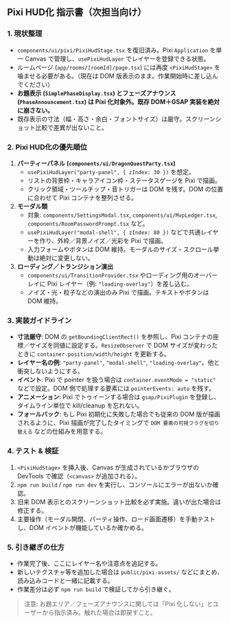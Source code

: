 ## Pixi HUD化 指示書（次担当向け）

### 1. 現状整理
- `components/ui/pixi/PixiHudStage.tsx` を復旧済み。Pixi `Application` を単一 Canvas で管理し、`usePixiHudLayer` でレイヤーを登録できる状態。
- ルームページ (`app/rooms/[roomId]/page.tsx`) には再度 `<PixiHudStage>` を噛ませる必要がある。（現在は DOM 版表示のまま。作業開始時に差し込んでください）
- **お題表示 (`SimplePhaseDisplay.tsx`) とフェーズアナウンス (`PhaseAnnouncement.tsx`) は Pixi 化対象外。既存 DOM＋GSAP 実装を絶対に崩さない。**
- 既存表示の寸法（幅・高さ・余白・フォントサイズ）は厳守。スクリーンショット比較で差異が出ないこと。

### 2. Pixi HUD化の優先順位
1. **パーティーパネル (`components/ui/DragonQuestParty.tsx`)**
   - `usePixiHudLayer("party-panel", { zIndex: 30 })` を想定。  
   - リストの背景枠・キャラアイコン枠・ステータスゲージを Pixi で描画。  
   - クリック領域・ツールチップ・音トリガーは DOM を残す。DOM の位置に合わせて Pixi コンテナを整列させる。
2. **モーダル類**
   - 対象: `components/SettingsModal.tsx`, `components/ui/MvpLedger.tsx`, `components/RoomPasswordPrompt.tsx` など。  
   - `usePixiHudLayer("modal-shell", { zIndex: 80 })` などで共通レイヤーを作り、外枠／背景ノイズ／光彩を Pixi で描画。  
   - 入力フォームやボタンは DOM 維持。モーダルのサイズ・スクロール挙動は絶対に変更しない。
3. **ローディング／トランジション演出**
   - `components/ui/TransitionProvider.tsx` やローディング用のオーバーレイに Pixi レイヤー（例: `"loading-overlay"`）を差し込む。  
   - ノイズ・光・粒子などの演出のみ Pixi で描画。テキストやボタンは DOM 維持。

### 3. 実装ガイドライン
- **寸法厳守**: DOM の `getBoundingClientRect()` を参照し、Pixi コンテナの座標／サイズを同値に設定する。`ResizeObserver` で DOM サイズが変わったときに `container.position/width/height` を更新する。
- **レイヤー名の例**: `"party-panel"`, `"modal-shell"`, `"loading-overlay"`。他と衝突しないようにする。
- **イベント**: Pixi で pointer を扱う場合は `container.eventMode = "static"` などで設定。DOM 側で処理する要素には `pointerEvents: auto` を残す。
- **アニメーション**: Pixi でトゥイーンする場合は `gsap/PixiPlugin` を登録し、タイムライン単位で kill/cleanup を忘れない。
- **フォールバック**: もし Pixi 初期化に失敗した場合でも従来の DOM 版が描画されるように、Pixi 描画が完了したタイミングで `DOM 要素の可視フラグを切り替える` などの仕組みを用意する。

### 4. テスト & 検証
1. `<PixiHudStage>` を挿入後、Canvas が生成されているかブラウザの DevTools で確認（`<canvas>` が追加される）。
2. `npm run build` / `npm run dev` を実行し、コンソールにエラーが出ないか確認。
3. 旧来 DOM 表示とのスクリーンショット比較を必ず実施。違いが出た場合は修正する。
4. 主要操作（モーダル開閉、パーティ操作、ロード画面遷移）を手動テストし、DOM イベントが機能しているか確かめる。

### 5. 引き継ぎの仕方
- 作業完了後、ここにレイヤー名や注意点を追記する。
- 新しいテクスチャ等を追加した場合は `public/pixi-assets/` などにまとめ、読み込みコードと一緒に記載する。
- 作業差分は必ず `npm run build` で検証してから引き継ぐ。

> 注意: お題エリア／フェーズアナウンスに関しては「Pixi 化しない」とユーザーから指示済み。触れた場合は即戻すこと。
